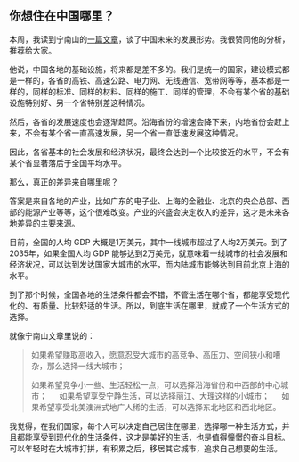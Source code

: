 ## 你想住在中国哪里？

本周，我读到宁南山的[一篇文章](https://user.guancha.cn/main/content?id=605680)，谈了中国未来的发展形势。我很赞同他的分析，推荐给大家。

他说，中国各地的基础设施，将来都是差不多的。我们是统一的国家，建设模式都是一样的，各省的高铁、高速公路、电力网、无线通信、宽带网等等，基本都是一样的，同样的标准、同样的材料、同样的施工、同样的管理，不会有某个省的基础设施特别好、另一个省特别差这种情况。

然后，各省的发展速度也会逐渐趋同。沿海省份的增速会降下来，内地省份会赶上来，不会有某个省一直高速发展，另一个省一直低速发展这种情况。

因此，各省基本的社会发展和经济状况，最终会达到一个比较接近的水平，不会有某个省显著落后于全国平均水平。

那么，真正的差异来自哪里呢？

答案是来自各地的产业，比如广东的电子业、上海的金融业、北京的央企总部、西部的能源产业等等，这个很难改变。产业的兴盛会决定收入的差异，这才是未来各地差异的主要来源。

目前，全国的人均 GDP 大概是1万美元，其中一线城市超过了人均2万美元。到了2035年，如果全国人均 GDP 能够达到2万美元，就意味着一线城市的社会发展和经济状况，可以达到发达国家大城市的水平，而内陆城市能够达到目前北京上海的水平。

到了那个时候，全国各地的生活条件都会不错，不管生活在哪个省，都能享受现代化的、有质量、比较舒适的生活。所以，到底生活在哪里，就成了一个生活方式的选择。

就像宁南山文章里说的：

> 如果希望赚取高收入，愿意忍受大城市的高竞争、高压力、空间狭小和嘈杂，那么选择一线大城市；
> 
> 如果希望竞争小一些、生活轻松一点，可以选择沿海省份和中西部的中心城市；
> 　
> 如果希望享受宁静生活，可以选择丽江、大理这样的小城市；
> 　
> 如果希望享受北美澳洲式地广人稀的生活，可以选择东北地区和西北地区。

我觉得，在我们国家，每个人可以决定自己居住在哪里，选择哪一种生活方式，并且都能享受到现代化的生活条件，这才是美好的生活，也是值得憧憬的奋斗目标。可以年轻时在大城市打拼，有积累之后，移居其它城市，追求自己想要的生活。
